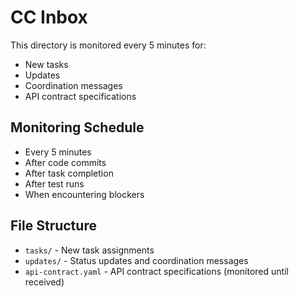# CC Inbox

This directory is monitored every 5 minutes for:
- New tasks
- Updates
- Coordination messages
- API contract specifications

## Monitoring Schedule
- Every 5 minutes
- After code commits
- After task completion
- After test runs
- When encountering blockers

## File Structure
- `tasks/` - New task assignments
- `updates/` - Status updates and coordination messages
- `api-contract.yaml` - API contract specifications (monitored until received) 